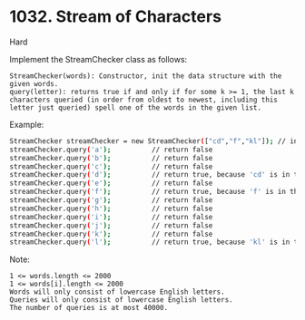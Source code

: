 # 1032. Stream of Characters
Hard

Implement the StreamChecker class as follows:

    StreamChecker(words): Constructor, init the data structure with the given words.
    query(letter): returns true if and only if for some k >= 1, the last k characters queried (in order from oldest to newest, including this letter just queried) spell one of the words in the given list.

 

Example:

``` sh
StreamChecker streamChecker = new StreamChecker(["cd","f","kl"]); // init the dictionary.
streamChecker.query('a');          // return false
streamChecker.query('b');          // return false
streamChecker.query('c');          // return false
streamChecker.query('d');          // return true, because 'cd' is in the wordlist
streamChecker.query('e');          // return false
streamChecker.query('f');          // return true, because 'f' is in the wordlist
streamChecker.query('g');          // return false
streamChecker.query('h');          // return false
streamChecker.query('i');          // return false
streamChecker.query('j');          // return false
streamChecker.query('k');          // return false
streamChecker.query('l');          // return true, because 'kl' is in the wordlist
```
 

Note:

    1 <= words.length <= 2000
    1 <= words[i].length <= 2000
    Words will only consist of lowercase English letters.
    Queries will only consist of lowercase English letters.
    The number of queries is at most 40000.


